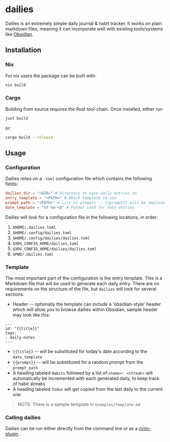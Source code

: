 # dailies
Dailies is an extremely simple daily journal & habit tracker. It works on plain
markdown files, meaning it can incorporate well with existing tools/systems like
[Obsidian](https://obsidian.md/).

## Installation
### Nix
For nix users the package can be built with:
```sh
nix build
```

### Cargo
Building from source requires the Rust tool-chain. Once installed, either run
```sh
just build
```
or:
```sh
cargo build --release
```

## Usage
### Configuration
Dailies relies on a `.toml` configuration file which contains the following 
fields:
```toml
dailies_dir = "<DIR>" # Directory to save daily entries to
entry_template = "<PATH>" # Which template to use
prompt_path = "<PATH>" # List of prompts -- {{prompt}} will be replaced by a random one
date_template = "%Y-%m-%d" # Format used for date entries
```

Dailies will look for a configuration file in the following locations, in order:
1. `$HOME/.dailies.toml`
2. `$HOME/.config/dailies.toml`
3. `$HOME/.config/dailies/dailies.toml`
4. `$XDG_CONFIG_HOME/dailies.toml`
5. `$XDG_CONFIG_HOME/dailies/dailies.toml`
6. `$PWD/.dailies.toml`

### Template
The most important part of the configuration is the entry template. This is a
Markdown file that will be used to generate each daily entry. There are no 
requirements on the structure of the file, but `dailies` will look for several
sections:
- Header -- optionally the template can include a 'obsidian-style' header which
    will allow you to browse dailies within Obsidian, sample header may look like this:
```raw
---
id: "{{title}}"
tags:
- daily-notes
---

```
- `{{title}}` -- will be substituted for today's date according to the `date_template`
- `{{prompt}}` -- will be substituted for a random prompt from the `prompt_path`
- A heading labeled `Habits` followed by a list of `<name>: <streak>` will automatically 
    be incremented with each generated daily, to keep track of habit streaks
- A heading labeled `Todos` will get copied from the last daily to the current one 

> NOTE: There is a sample template in `examples/template.md`

### Calling dailies
Dailies can be run either directly from the command line or as a [nvim-plugin](https://github.com/JachymPutta/dailies.nvim).


